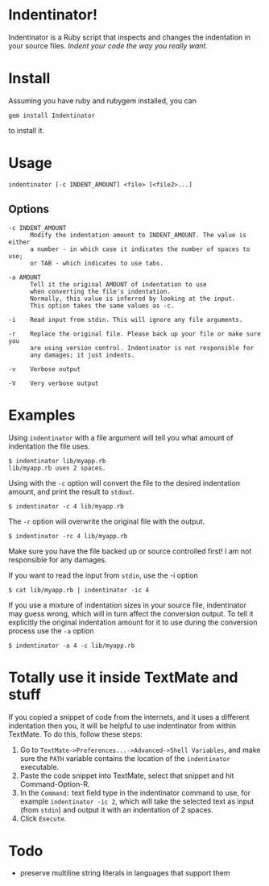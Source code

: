 Indentinator!
=============

Indentinator is a Ruby script that inspects and changes the indentation in
your source files. _Indent your code the way you really want._

Install
=======

Assuming you have ruby and rubygem installed, you can

	gem install Indentinator
	
to install it.

Usage 
=====
  
    indentinator [-c INDENT_AMOUNT] <file> [<file2>...]
  
Options
-------
  
    -c INDENT_AMOUNT
          Modify the indentation amount to INDENT_AMOUNT. The value is either
          a number - in which case it indicates the number of spaces to use; 
          or TAB - which indicates to use tabs.
  
    -a AMOUNT
          Tell it the original AMOUNT of indentation to use 
          when converting the file's indentation. 
          Normally, this value is inferred by looking at the input.
          This option takes the same values as -c.
  
    -i    Read input from stdin. This will ignore any file arguments.
  
    -r    Replace the original file. Please back up your file or make sure you
          are using version control. Indentinator is not responsible for
          any damages; it just indents.
  
    -v    Verbose output

    -V    Very verbose output

Examples
========

Using `indentinator` with a file argument will tell you what amount of indentation the file uses.

	$ indentinator lib/myapp.rb 
	lib/myapp.rb uses 2 spaces.
	
Using with the `-c` option will convert the file to the desired indentation amount, and print the result to `stdout`.

	$ indentinator -c 4 lib/myapp.rb
	
The `-r` option will overwrite the original file with the output.

	$ indentinator -rc 4 lib/myapp.rb
	
Make sure you have the file backed up or source controlled first! I am not
responsible for any damages.

If you want to read the input from `stdin`, use the -i option

	$ cat lib/myapp.rb | indentinator -ic 4
	
If you use a mixture of indentation sizes in your source file, indentinator may guess wrong, which will in turn affect the conversion output. To tell it
explicitly the original indentation amount for it to use during the conversion 
process use the `-a` option

	$ indentinator -a 4 -c lib/myapp.rb
	
Totally use it inside TextMate and stuff
========================================

If you copied a snippet of code from the internets, and it uses a different
indentation then you, it will be helpful to use indentinator from within TextMate. To do this, follow these steps:

1. Go to `TextMate->Preferences...->Advanced->Shell Variables`, and make sure
   the `PATH` variable contains the location of the `indentinator` executable.
2. Paste the code snippet into TextMate, select that snippet and hit Command-Option-R. 
3. In the `Command:` text field type in the indentinator command to use, for
   example `indentinator -ic 2`, which will take the selected text as input
   (from `stdin`) and output it with an indentation of 2 spaces.
4. Click `Execute`.
	
Todo
====

- preserve multiline string literals in languages that support them
